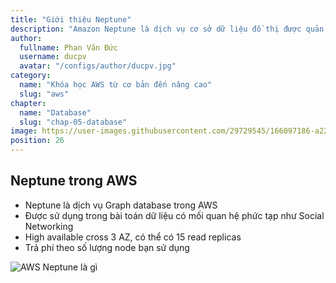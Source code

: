 ```yaml
---
title: "Giới thiệu Neptune"
description: "Amazon Neptune là dịch vụ cơ sở dữ liệu đồ thị được quản lý hoàn toàn, có tốc độ cao, đáng tin cậy giúp bạn dễ dàng xây dựng và chạy các ứng dụng."
author:
  fullname: Phan Văn Đức
  username: ducpv
  avatar: "/configs/author/ducpv.jpg"
category:
  name: "Khóa học AWS từ cơ bản đến nâng cao"
  slug: "aws"
chapter:
  name: "Database"
  slug: "chap-05-database"
image: https://user-images.githubusercontent.com/29729545/166097186-a22dce8c-8f7b-49f4-afa2-856e2e91f269.png
position: 26
---
```


## Neptune trong AWS

- Neptune là dịch vụ Graph database trong AWS
- Được sử dụng trong bài toán dữ liệu có mối quan hệ phức tạp như Social Networking
- High available cross 3 AZ, có thể có 15 read replicas
- Trả phí theo số lượng node bạn sử dụng

![AWS Neptune là gì](https://user-images.githubusercontent.com/29729545/166097186-a22dce8c-8f7b-49f4-afa2-856e2e91f269.png)

